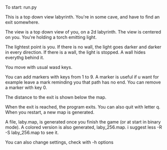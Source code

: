 To start: run.py

This is a top down view labyrinth.
You're in some cave, and have to find an exit somewhere.

The view is a top down view of you, on a 2d labyrinth.
The view is centered on you. You're holding a torch emitting light.

The lightest point is you.
If there is no wall, the light goes darker and darker in every direction.
If there is a wall, the light is stopped.
A wall hides everythg behind it.

You move with usual wasd keys.

You can add markers with keys from 1 to 9.
A marker is useful if u want for example leave a mark reminding you that path has no end.
You can remove a marker with key 0.

The distance to the exit is shown below the map.

When the exit is reached, the program exits. You can also quit with letter q.
When you restart, a new map is generated.

A file, laby.map, is generated once you finish the game (or at start in binary mode).
A colored version is also generated, laby_256.map. i suggest less -R -S laby_256.map to see it.

You can also change settings, check with -h options
